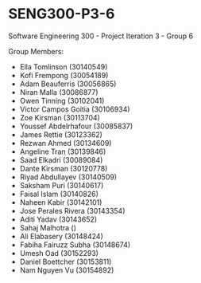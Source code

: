 # SENG300-P3-6
Software Engineering 300 - Project Iteration 3 - Group 6 

Group Members:
* Ella Tomlinson (30140549)
* Kofi Frempong (30054189)
* Adam Beauferris (30056865)
* Niran Malla (30086877)
* Owen Tinning (30102041)
* Victor Campos Goitia (30106934)
* Zoe Kirsman (30113704)
* Youssef Abdelrhafour (30085837)
* James Rettie (30123362)
* Rezwan Ahmed (30134609)
* Angeline Tran (30139846)
* Saad Elkadri (30089084)
* Dante Kirsman (30120778)
* Riyad Abdullayev (30140509)
* Saksham Puri (30140617)
* Faisal Islam (30140826)
* Naheen Kabir (30142101)
* Jose Perales Rivera (30143354)
* Aditi Yadav (30143652)
* Sahaj Malhotra ()
* Ali Elabasery (30148424)
* Fabiha Fairuzz Subha (30148674)
* Umesh Oad (30152293)
* Daniel Boettcher (30153811)
* Nam Nguyen Vu (30154892)
